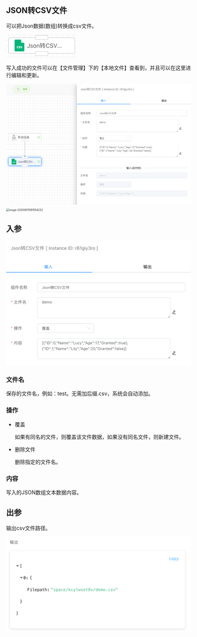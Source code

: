 ## JSON转CSV文件

可以把Json数据(数组)转换成csv文件。

<img src="./img/json_to_csv_menu.png" alt="image-20250611091347228" style="zoom:50%;" />

写入成功的文件可以在【文件管理】下的【本地文件】查看到，并且可以在这里进行编辑和更新。

<img src="./img/run_json_to_csv.png" alt="image-20250611091529551" style="zoom: 50%;" />

<img src="/Users/shuwoom/Library/Application Support/typora-user-images/json_to_csv_file_loc.png" alt="image-20250611091554232" style="zoom:50%;" />

## 入参

<img src="./img/json_to_csv_input.png" alt="image-20250611091707430" style="zoom:50%;" />

### 文件名

保存的文件名，例如：test。无需加后缀.csv，系统会自动添加。



### 操作

- 覆盖

  如果有同名的文件，则覆盖该文件数据，如果没有同名文件，则新建文件。

- 删除文件

  删除指定的文件名。

### 内容

写入的JSON数组文本数据内容。



## 出参

输出csv文件路径。

<img src="./img/json_to_csv_output.png" alt="image-20250611091813565" style="zoom:50%;" />
